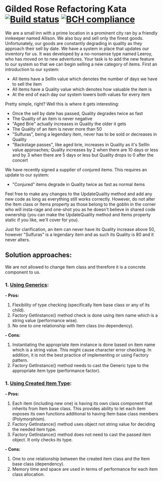 # Gilded Rose Refactoring Kata [![Build status](https://ci.appveyor.com/api/projects/status/96m4ue9c2agep5y7?svg=true)](https://ci.appveyor.com/project/diaakhateeb/masterinmedia-gildedrose-refactoringkata) [![BCH compliance](https://bettercodehub.com/edge/badge/diaakhateeb/MasterInMedia_GildedRose-RefactoringKata?branch=master)](https://bettercodehub.com/)

We are a small inn with a prime location in a prominent city ran by a friendly innkeeper named Allison. We also buy and sell only the finest goods. Unfortunately, our goods are constantly degrading in quality as they approach their sell by date. We have a system in place that updates our inventory for us. It was developed by a no-nonsense type named Leeroy, who has moved on to new adventures. Your task is to add the new feature to our system so that we can begin selling a new category of items. First an introduction to our system:

-   All items have a SellIn value which denotes the number of days we have to sell the item
-   All items have a Quality value which denotes how valuable the item is
-   At the end of each day our system lowers both values for every item

Pretty simple, right? Well this is where it gets interesting:

-   Once the sell by date has passed, Quality degrades twice as fast
-   The Quality of an item is never negative
-   "Aged Brie" actually increases in Quality the older it gets
-   The Quality of an item is never more than 50
-   "Sulfuras", being a legendary item, never has to be sold or decreases in Quality
-   "Backstage passes", like aged brie, increases in Quality as it's SellIn value approaches; Quality increases by 2 when there are 10 days or less and by 3 when there are 5 days or less but Quality drops to 0 after the concert

We have recently signed a supplier of conjured items. This requires an update to our system:

-   "Conjured" items degrade in Quality twice as fast as normal items

Feel free to make any changes to the UpdateQuality method and add any new code as long as everything still works correctly. However, do not alter the Item class or Items property as those belong to the goblin in the corner who will insta-rage and one-shot you as he doesn't believe in shared code ownership (you can make the UpdateQuality method and Items property static if you like, we'll cover for you).

Just for clarification, an item can never have its Quality increase above 50, however "Sulfuras" is a legendary item and as such its Quality is 80 and it never alters.

## Solution approaches:
We are not allowed to change Item class and therefore it is a concrete component to us.

### 1. [Using Generics](https://github.com/diaakhateeb/MasterInMedia_GildedRose-RefactoringKata/tree/master/MasterInMedia_GildedRose-RefactoringKata):

 **- Pros:**
1. Flexibility of type checking (specifically Item base class or any of its child).
2. Factory GetInstance() method check is done using item name which is a string value (performance wise).
3. No one to one relationship with Item class (no dependency).

**- Cons:**
1. Instantiating the appropriate item instance is done based on item name which is a string value. This might cause character error checking. In addition, it is not the best practice of implementing or using Factory pattern.
2. Factory GetInstance() method needs to cast the Generic type to the appropriate item type (performance factor).


### 1. [Using Created Item Type](https://github.com/diaakhateeb/MasterInMedia_GildedRose-RefactoringKata/tree/master/MasterInMedia_GildedRose-RefactoringKataV2):

 **- Pros:**
1. Each item (including new one) is having its own class component that inherits from Item base class. This provides ability to let each item exposes its own functions additional to having Item base class members (Polymorphism).
2. Factory GetInstance() method uses object not string value for deciding the needed item type.
3. Factory GetInstance() method does not need to cast the passed item object. It only checks its type.

**- Cons:**
1. One to one relationship between the created item class and the Item base class (dependency).
2. Memory time and space are used in terms of performance for each item class allocation.
